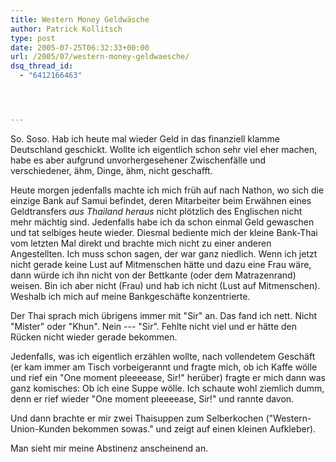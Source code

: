 ```yaml
---
title: Western Money Geldwäsche
author: Patrick Kollitsch
type: post
date: 2005-07-25T06:32:33+00:00
url: /2005/07/western-money-geldwaesche/
dsq_thread_id:
  - "6412166463"




---
```

So. Soso. Hab ich heute mal wieder Geld in das finanziell klamme Deutschland geschickt. Wollte ich eigentlich schon sehr viel eher machen, habe es aber aufgrund unvorhergesehener Zwischenfälle und verschiedener, ähm, Dinge, ähm, nicht geschafft. 

Heute morgen jedenfalls machte ich mich früh auf nach Nathon, wo sich die einzige Bank auf Samui befindet, deren Mitarbeiter beim Erwähnen eines Geldtransfers _aus Thailand heraus_ nicht plötzlich des Englischen nicht mehr mächtig sind. Jedenfalls habe ich da schon einmal Geld gewaschen und tat selbiges heute wieder. Diesmal bediente mich der kleine Bank-Thai vom letzten Mal direkt und brachte mich nicht zu einer anderen Angestellten. Ich muss schon sagen, der war ganz niedlich. Wenn ich jetzt nicht gerade keine Lust auf Mitmenschen hätte und dazu eine Frau wäre, dann würde ich ihn nicht von der Bettkante (oder dem Matrazenrand) weisen. Bin ich aber nicht (Frau) und hab ich nicht (Lust auf Mitmenschen). Weshalb ich mich auf meine Bankgeschäfte konzentrierte. 

Der Thai sprach mich übrigens immer mit "Sir" an. Das fand ich nett. Nicht "Mister" oder "Khun". Nein --- "Sir". Fehlte nicht viel und er hätte den Rücken nicht wieder gerade bekommen. 

Jedenfalls, was ich eigentlich erzählen wollte, nach vollendetem Geschäft (er kam immer am Tisch vorbeigerannt und fragte mich, ob ich Kaffe wölle und rief ein "One moment pleeeease, Sir!" herüber) fragte er mich dann was ganz komisches: Ob ich eine Suppe wölle. Ich schaute wohl ziemlich dumm, denn er rief wieder "One moment pleeeease, Sir!" und rannte davon.

Und dann brachte er mir zwei Thaisuppen zum Selberkochen ("Western-Union-Kunden bekommen sowas." und zeigt auf einen kleinen Aufkleber). 

Man sieht mir meine Abstinenz anscheinend an.
